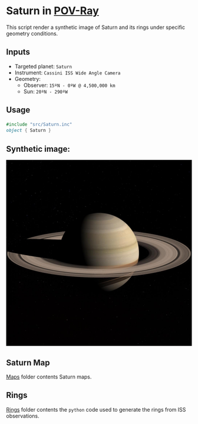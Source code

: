 # Saturn in [POV-Ray](http://www.povray.org/)

This script render a synthetic image of Saturn and its rings under specific geometry conditions.

## Inputs
- Targeted planet: `Saturn`
- Instrument: `Cassini ISS Wide Angle Camera`
- Geometry:
	- Observer: `15ºN - 0ºW @ 4,500,000 km`
	- Sun: `20ºN - 290ºW`

## Usage
```povray
#include "src/Saturn.inc"
object { Saturn }
```

## Synthetic image:

![Saturn image](Saturn.jpg)

## Saturn Map
[Maps](./../tree/master/maps) folder contents Saturn maps.

## Rings
[Rings](./../tree/master/rings) folder contents the `python` code used to generate the rings from ISS observations.